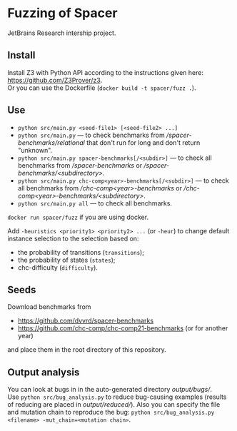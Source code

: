 # Fuzzing of Spacer
JetBrains Research intership project.

## Install
Install Z3 with Python API according to the instructions given here: https://github.com/Z3Prover/z3.  
Or you can use the Dockerfile (`docker build -t spacer/fuzz .`).

## Use
* `python src/main.py <seed-file1> [<seed-file2> ...]`  
* `python src/main.py` — to check benchmarks from _/spacer-benchmarks/relational_ that don't run for long and don't return "unknown".  
* `python src/main.py spacer-benchmarks[/<subdir>]` — to check all benchmarks from _/spacer-benchmarks_ or _/spacer-benchmarks/\<subdirectory\>_.  
* `python src/main.py chc-comp<year>-benchmarks[/<subdir>]` — to check all benchmarks from _/chc-comp\<year\>-benchmarks_ or _/chc-comp\<year\>-benchmarks/\<subdirectory\>_.  
* `python src/main.py all` — to check all benchmarks.  

`docker run spacer/fuzz` if you are using docker.  

Add `-heuristics <priority1> <priority2> ...` (or `-heur`) to change default instance selection to the selection based on:  
* the probability of transitions (`transitions`);  
* the probability of states (`states`);  
* chc-difficulty (`difficulty`).  

## Seeds
Download benchmarks from
* https://github.com/dvvrd/spacer-benchmarks  
* https://github.com/chc-comp/chc-comp21-benchmarks (or for another year)  

and place them in the root directory of this repository.  

## Output analysis
You can look at bugs in in the auto-generated directory _output/bugs/_.  
Use `python src/bug_analysis.py` to reduce bug-сausing examples (results of reducing are placed in _output/reduced/_). Also you can specify the file and mutation chain to reproduce the bug: `python src/bug_analysis.py <filename> -mut_chain=<mutation chain>`.

